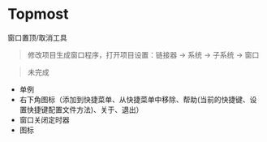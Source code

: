 # Topmost

窗口置顶/取消工具

> 修改项目生成窗口程序，打开项目设置：链接器 -> 系统 -> 子系统 -> 窗口

> 未完成

- 单例
- 右下角图标（添加到快捷菜单、从快捷菜单中移除、帮助(当前的快捷键、设置快捷键配置文件方法)、关于、退出）
- 窗口关闭定时器
- 图标

